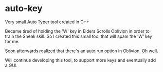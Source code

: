 # auto-key
Very small Auto Typer tool created in C++

Became tired of holding the 'W' key in Elders Scrolls Oblivion in order to train the Sneak skill. So I created this small tool that will spam the 'W' key for me. 

Soon afterwards realized that there's an auto run option in Oblivion. Oh well.

Will continue developing this tool, to support more keys and eventually add a GUI.

